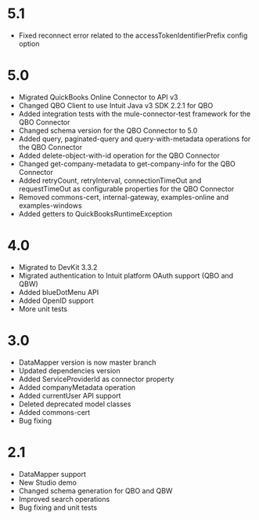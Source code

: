5.1
===
- Fixed reconnect error related to the accessTokenIdentifierPrefix config option

5.0
===
- Migrated QuickBooks Online Connector to API v3
- Changed QBO Client to use Intuit Java v3 SDK 2.2.1 for QBO
- Added integration tests with the mule-connector-test framework for the QBO Connector
- Changed schema version for the QBO Connector to 5.0
- Added query, paginated-query and query-with-metadata operations for the QBO Connector
- Added delete-object-with-id operation for the QBO Connector
- Changed get-company-metadata to get-company-info for the QBO Connector
- Added retryCount, retryInterval, connectionTimeOut and requestTimeOut as configurable properties for the QBO Connector
- Removed commons-cert, internal-gateway, examples-online and examples-windows
- Added getters to QuickBooksRuntimeException

4.0
===
- Migrated to DevKit 3.3.2
- Migrated authentication to Intuit platform OAuth support (QBO and QBW)
- Added blueDotMenu API
- Added OpenID support
- More unit tests

3.0
===
- DataMapper version is now master branch
- Updated dependencies version
- Added ServiceProviderId as connector property
- Added companyMetadata operation
- Added currentUser API support
- Deleted deprecated model classes
- Added commons-cert
- Bug fixing

2.1
===
- DataMapper support
- New Studio demo
- Changed schema generation for QBO and QBW
- Improved search operations
- Bug fixing and unit tests
